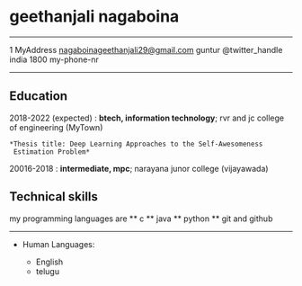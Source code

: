 geethanjali nagaboina
============

-------------------     ----------------------------
1 MyAddress                        nagaboinageethanjali29@gmail.com
guntur                          @twitter_handle
india                           1800 my-phone-nr
-------------------     ----------------------------

Education
---------

2018-2022 (expected)
:   **btech, information technology**; rvr and jc college of engineering (MyTown)

    *Thesis title: Deep Learning Approaches to the Self-Awesomeness
     Estimation Problem*

20016-2018
:   **intermediate, mpc**; narayana junor college (vijayawada)
    

 

Technical skills
--------------------
my programming languages are 
** c
** java
** python
** git and github

----------------------------------------

* Human Languages:

     * English 
     * telugu
     


